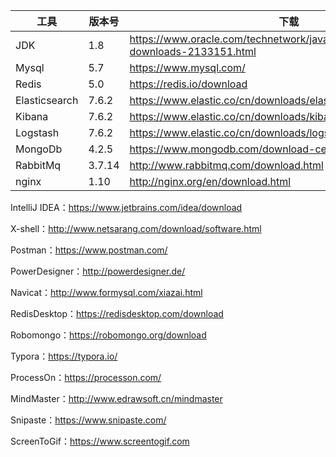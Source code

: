 

| 工具          | 版本号 | 下载                                                         |
| ------------- | ------ | ------------------------------------------------------------ |
| JDK           | 1.8    | https://www.oracle.com/technetwork/java/javase/downloads/jdk8-downloads-2133151.html |
| Mysql         | 5.7    | https://www.mysql.com/                                       |
| Redis         | 5.0    | https://redis.io/download                                    |
| Elasticsearch | 7.6.2  | https://www.elastic.co/cn/downloads/elasticsearch            |
| Kibana        | 7.6.2  | https://www.elastic.co/cn/downloads/kibana                   |
| Logstash      | 7.6.2  | https://www.elastic.co/cn/downloads/logstash                 |
| MongoDb       | 4.2.5  | https://www.mongodb.com/download-center                      |
| RabbitMq      | 3.7.14 | http://www.rabbitmq.com/download.html                        |
| nginx         | 1.10   | http://nginx.org/en/download.html                            |

IntelliJ IDEA：https://www.jetbrains.com/idea/download

X-shell：http://www.netsarang.com/download/software.html

Postman：https://www.postman.com/

PowerDesigner：http://powerdesigner.de/

Navicat：http://www.formysql.com/xiazai.html

RedisDesktop：https://redisdesktop.com/download

Robomongo：https://robomongo.org/download

Typora：https://typora.io/

ProcessOn：https://processon.com/

MindMaster：http://www.edrawsoft.cn/mindmaster

Snipaste：https://www.snipaste.com/

ScreenToGif：https://www.screentogif.com
